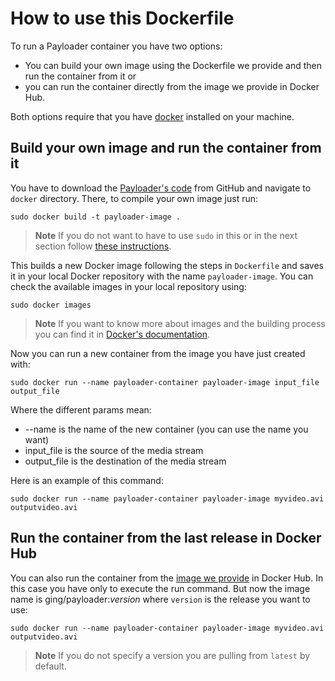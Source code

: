 # How to use this Dockerfile

To run a Payloader container you have two options: 

- You can build your own image using the Dockerfile we provide and then run the container from it or
- you can run the container directly from the image we provide in Docker Hub.

Both options require that you have [docker](https://docs.docker.com/installation/) installed on your machine.

## Build your own image and run the container from it

You have to download the [Payloader's code](https://github.com/ging/payloader) from GitHub and navigate to `docker` directory. There, to compile your own image just run:

	sudo docker build -t payloader-image .


> **Note**
> If you do not want to have to use `sudo` in this or in the next section follow [these instructions](https://docs.docker.com/installation/ubuntulinux/#create-a-docker-group).

This builds a new Docker image following the steps in `Dockerfile` and saves it in your local Docker repository with the name `payloader-image`. You can check the available images in your local repository using: 

	sudo docker images


> **Note**
> If you want to know more about images and the building process you can find it in [Docker's documentation](https://docs.docker.com/userguide/dockerimages/).

Now you can run a new container from the image you have just created with:

	sudo docker run --name payloader-container payloader-image input_file output_file


Where the different params mean: 

* --name is the name of the new container (you can use the name you want)
* input_file is the source of the media stream
* output_file is the destination of the media stream

Here is an example of this command:

	sudo docker run --name payloader-container payloader-image myvideo.avi outputvideo.avi


## Run the container from the last release in Docker Hub

You can also run the container from the [image we provide](https://hub.docker.com/r/ging/payloader/) in Docker Hub. In this case you have only to execute the run command. But now the image name is ging/payloader:*version* where `version` is the release you want to use:

	sudo docker run --name payloader-container payloader-image myvideo.avi outputvideo.avi

> **Note**
> If you do not specify a version you are pulling from `latest` by default.